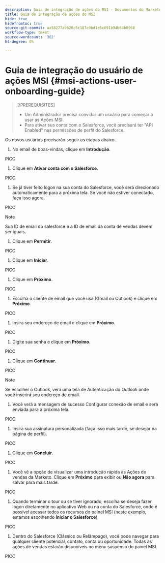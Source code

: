 ```yaml
---
description: Guia de integração de ações do MSI - Documentos do Marketo - Documentação do produto
title: Guia de integração de ações do MSI
hide: true
hidefromtoc: true
source-git-commit: aa58277a9620c5c187e9bd1e5c691b94b64b0968
workflow-type: tm+mt
source-wordcount: '302'
ht-degree: 0%

---
```


# Guia de integração do usuário de ações MSI {#msi-actions-user-onboarding-guide}

>[!PREREQUISITES]
>
>* Um Administrador precisa convidar um usuário para começar a usar as Ações MSI.
>* Para ativar sua conta com o Salesforce, você precisará ter &quot;API Enabled&quot; nas permissões de perfil do Salesforce.


Os novos usuários precisarão seguir as etapas abaixo.

1. No email de boas-vindas, clique em **Introdução**.

PICC

1. Clique em **Ativar conta com o Salesforce**.

PICC

1. Se já tiver feito logon na sua conta do Salesforce, você será direcionado automaticamente para a próxima tela. Se você não estiver conectado, faça isso agora.

PICC

>[!NOTE]
>
>Sua ID de email do salesforce e a ID de email da conta de vendas devem ser iguais.

1. Clique em **Permitir**.

PICC

1. Clique em **Iniciar**.

PICC

1. Clique em **Próximo**.

PICC

1. Escolha o cliente de email que você usa (Gmail ou Outlook) e clique em **Próximo**.

PICC

1. Insira seu endereço de email e clique em **Próximo**.

PICC

1. Digite sua senha e clique em **Próximo**.

PICC

1. Clique em **Continuar**.

PICC

>[!NOTE]
>
>Se escolher o Outlook, verá uma tela de Autenticação do Outlook onde você inserirá seu endereço de email.

1. Você verá a mensagem de sucesso Configurar conexão de email e será enviada para a próxima tela.

PICC

1. Insira sua assinatura personalizada (faça isso mais tarde, se desejar na página de perfil).

PICC

1. Clique em **Concluir**.

PICC

1. Você vê a opção de visualizar uma introdução rápida às Ações de vendas da Marketo. Clique em **Próximo** para exibir ou **Não agora** para salvar para mais tarde.

PICC

1. Quando terminar o tour ou se tiver ignorado, escolha se deseja fazer logon diretamente no aplicativo Web ou na conta do Salesforce, onde é possível acessar todos os recursos do painel MSI (neste exemplo, estamos escolhendo **Iniciar o Salesforce**).

PICC

1. Dentro do Salesforce (Clássico ou Relâmpago), você pode navegar para qualquer cliente potencial, contato, conta ou oportunidade. Todas as ações de vendas estarão disponíveis no menu suspenso do painel MSI.

PICC
